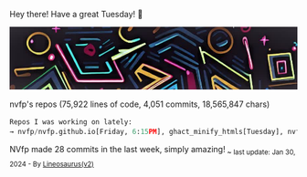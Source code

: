 Hey there! Have a great Tuesday! 🌈

![banner](./assets/banner.jpg)

nvfp's repos (75,922 lines of code, 4,051 commits, 18,565,847 chars)

```python
Repos I was working on lately:
→ nvfp/nvfp.github.io[Friday, 6:15PM], ghact_minify_htmls[Tuesday], nvfp/ghact_auto_permalink[Monday, 10:33AM]
```

NVfp made 28 commits in the last week, simply amazing!<sub> ~ last update: Jan 30, 2024 - By [Lineosaurus(v2)](https://github.com/Lineosaurus/Lineosaurus)</sub>